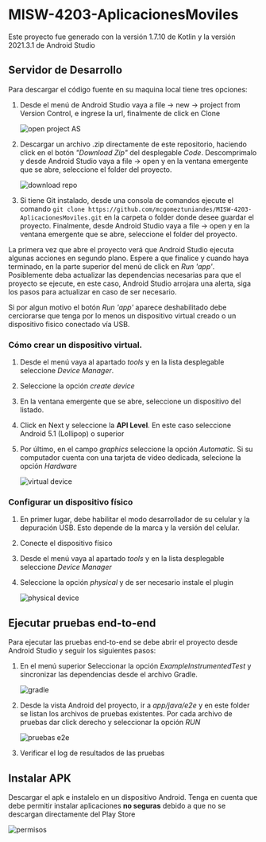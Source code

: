 # MISW-4203-AplicacionesMoviles

Este proyecto fue generado con la versión 1.7.10 de Kotlin y la versión 2021.3.1 de Android Studio

## Servidor de Desarrollo

Para descargar el código fuente en su maquina local tiene tres opciones:
1. Desde el menú de Android Studio vaya a file -> new -> project from Version Control, e ingrese la url, finalmente de click en Clone

    ![open project AS](https://user-images.githubusercontent.com/99267339/200150561-aa13e27c-54bc-4f62-b46f-f8b9aeba1b64.png)

2. Descargar un archivo .zip directamente de este repositorio, haciendo click en el botón *"Download Zip"* del desplegable *Code*. Descomprimalo y desde Android Studio vaya a file -> open y en la ventana emergente que se abre, seleccione el folder del proyecto. 

    ![download repo](https://user-images.githubusercontent.com/99267339/200150580-5a930e8e-bd90-4f28-aa13-5386b5e5a2b0.png)

3. Si tiene Git instalado, desde una consola de comandos ejecute el comando `git clone https://github.com/mcgomeztuniandes/MISW-4203-AplicacionesMoviles.git` en la carpeta o folder donde desee guardar el proyecto. Finalmente, desde Android Studio vaya a file -> open y en la ventana emergente que se abre, seleccione el folder del proyecto. 

La primera vez que abre el proyecto verá que Android Studio ejecuta algunas acciones en segundo plano. Espere a que finalice y cuando haya terminado, en la parte superior del menú de click en *Run 'app'*. Posiblemente deba actualizar las dependencias necesarias para que el proyecto se ejecute, en este caso, Android Studio arrojara una alerta, siga los pasos para actualizar en caso de ser necesario. 

Si por algun motivo el botón *Run 'app'* aparece deshabilitado debe cerciorarse que tenga por lo menos un dispositivo virtual creado o un dispositivo fisico conectado vía USB. 

### Cómo crear un dispositivo virtual.

1. Desde el menú vaya al apartado *tools* y en la lista desplegable seleccione *Device Manager*.
2. Seleccione la opción *create device* 
3. En la ventana emergente que se abre, seleccione un dispositivo del listado. 
4. Click en Next y seleccione la **API Level**. En este caso seleccione Android 5.1 (Lollipop) o superior
5. Por último, en el campo *graphics* seleccione la opción *Automatic*. Si su computador cuenta con una tarjeta de video dedicada, selecione la opción *Hardware*
  
   ![virtual device](https://user-images.githubusercontent.com/99267339/200150748-6c79b690-a32c-4f64-b784-236d450b2fbc.png)

  
### Configurar un dispositivo físico
1. En primer lugar, debe habilitar el modo desarrollador de su celular y la depuración USB. Esto depende de la marca y la versión del celular.
2. Conecte el dispositivo físico
3. Desde el menú vaya al apartado *tools* y en la lista desplegable seleccione *Device Manager*
4. Seleccione la opción *physical* y de ser necesario instale el plugin

   ![physical device](https://user-images.githubusercontent.com/99267339/200151312-fb3fe431-4536-48ad-9d50-df7b7c28a245.png)


## Ejecutar pruebas end-to-end 

Para ejecutar las pruebas end-to-end se debe abrir el proyecto desde Android Studio y seguir los siguientes pasos:
1. En el menú superior Seleccionar la opción *ExampleInstrumentedTest* y sincronizar las dependencias desde el archivo Gradle.

    ![gradle](https://user-images.githubusercontent.com/99267339/200152303-402eb8d1-72e6-4886-9e8b-0e7f91488342.png)

2. Desde la vista Android del proyecto, ir a *app/java/e2e* y en este folder se listan los archivos de pruebas existentes. Por cada archivo de pruebas dar click derecho y seleccionar la opción *RUN*

    ![pruebas e2e](https://user-images.githubusercontent.com/99267339/200152259-379249b5-36fd-4c5d-871d-f563322f0469.png)
    
4. Verificar el log de resultados de las pruebas


## Instalar APK
Descargar el apk e instalelo en un dispositivo Android. Tenga en cuenta que debe permitir instalar aplicaciones **no seguras** debido a que no se descargan directamente del Play Store 

![permisos](https://user-images.githubusercontent.com/99267339/200152622-7384d68b-4955-44b0-8f49-2aa53c8a832c.jpeg)



